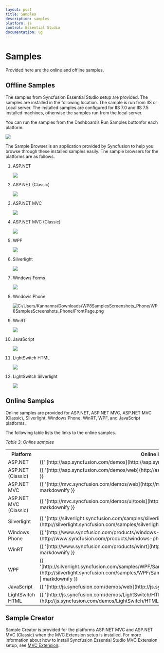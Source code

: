 ```yaml
---
layout: post
title: Samples
description: samples
platform: js
control: Essential Studio
documentation: ug
---
```


# Samples

Provided here are the online and offline samples.

## Offline Samples

The samples from Syncfusion Essential Studio setup are provided. The samples are installed in the following location. The sample is run from IIS or Local server. The installed samples are configured for IIS 7.0 and IIS 7.5 installed machines, otherwise the samples run from the local server.

You can run the samples from the Dashboard’s Run Samples buttonfor each platform. 

![](Offline-Samples_images/Offline-Samples_img1.png)

The Sample Browser is an application provided by Syncfusion to help you browse through these installed samples easily. The sample browsers for the platforms are as follows.

1.  ASP.NET

    ![](Offline-Samples_images/Offline-Samples_img2.png)


2.  ASP.NET (Classic)

    ![](Offline-Samples_images/Offline-Samples_img3.png)

3.  ASP.NET MVC

    ![](Offline-Samples_images/Offline-Samples_img4.png)

4.  ASP.NET MVC (Classic)

    ![](Offline-Samples_images/Offline-Samples_img5.png)

5.  WPF
    
    ![](Offline-Samples_images/Offline-Samples_img6.png)

5.  Silverlight
   
    ![](Offline-Samples_images/Offline-Samples_img7.png)

6.  Windows Forms

    ![](Offline-Samples_images/Offline-Samples_img8.png)

7.  Windows Phone

    ![C:/Users/Kannanns/Downloads/WP8SamplesScreenshots_Phone/WP8SamplesScreenshots_Phone/FrontPage.png](Offline-Samples_images/Offline-Samples_img9.png)

8.  WinRT

    ![](Offline-Samples_images/Offline-Samples_img10.png)

9.  JavaScript

    ![](Offline-Samples_images/Offline-Samples_img11.png)

10. LightSwitch HTML
    
	![](Offline-Samples_images/Offline-Samples_img12.png)

11. LightSwitch Silverlight

    ![](Offline-Samples_images/Offline-Samples_img13.png)
	
## Online Samples

Online samples are provided for ASP.NET, ASP.NET MVC, ASP.NET MVC (Classic), Silverlight, Windows Phone, WinRT, WPF, and JavaScript platforms.

The following table lists the links to the online samples.

_Table_ _3_: _Online samples_

<table>
<tr>
<th>
Platform</th><th>
Online link</th></tr>
<tr>
<td>
ASP.NET</td><td>
{{' [http://asp.syncfusion.com/demos](http://asp.syncfusion.com/demos)' | markdownify }}</td></tr>
<tr>
<td>
ASP.NET (Classic)</td><td>
{{ '[http://asp.syncfusion.com/demos/web](http://asp.syncfusion.com/demos/web)' | markdownify }}</td></tr>
<tr>
<td>
ASP.NET MVC</td><td>
{{ '[http://mvc.syncfusion.com/demos/web](http://mvc.syncfusion.com/demos/web)' | markdownify }}</td></tr>
<tr>
<td>
ASP.NET MVC (Classic)</td><td>
{{ '[http://mvc.syncfusion.com/demos/ui/tools](http://mvc.syncfusion.com/demos/ui/tools)' | markdownify }}</td></tr>
<tr>
<td>
Silverlight</td><td>
{{ '[http://silverlight.syncfusion.com/samples/silverlight/](http://silverlight.syncfusion.com/samples/silverlight/)' | markdownify }}</td></tr>
<tr>
<td>
Windows Phone</td><td>
{{ '[http://www.syncfusion.com/products/windows-phone](http://www.syncfusion.com/products/windows-phone)' | markdownify }}</td></tr>
<tr>
<td>
WinRT</td><td>
{{ '[http://www.syncfusion.com/products/winrt](http://www.syncfusion.com/products/winrt)' | markdownify }}</td></tr>
<tr>
<td>
WPF</td><td>
{{ '[http://silverlight.syncfusion.com/samples/WPF/Samples/WPFSampleBrowser/UI/Tools/Tools.htm](http://silverlight.syncfusion.com/samples/WPF/Samples/WPFSampleBrowser/UI/Tools/Tools.htm)' | markdownify }}</td></tr>
<tr>
<td>
JavaScript</td><td>
{{ '[http://js.syncfusion.com/demos/web](http://js.syncfusion.com/demos/web)' | markdownify }}</td></tr>
<tr>
<td>
LightSwitch HTML</td><td>
{{ '[http://js.syncfusion.com/demos/LightSwitch/HTMLClient/](http://js.syncfusion.com/demos/LightSwitch/HTMLClient/)' | markdownify }}</td></tr>
</table>


## Sample Creator

Sample Creator is provided for the platforms ASP.NET MVC and ASP.NET MVC (Classic) when the MVC Extension setup is installed. For more information about how to install Syncfusion Essential Studio MVC Extension setup, see [MVC Extension](http://www.syncfusion.com/kb/2350/how-to-install-syncfusion-essential-studio-mvc-extension-setup).

